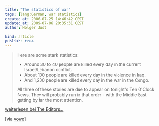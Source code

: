 ```yaml
---
title: "The statistics of war"
tags: [lang:German, war statistics]
created_at: 2006-07-25 14:46:42 CEST
updated_at: 2009-07-06 20:35:31 CEST
author: Holger Just

kind: article
publish: true
---
```


>Here are some stark statistics:
>
> * Around 30 to 40 people are killed every day in the current Israel/Lebanon conflict.
> * About 100 people are killed every day in the violence in Iraq.
> * And 1,200 people are killed every day in the war in the Congo.
>
>All three of these stories are due to appear on tonight's Ten O'Clock News. They will probably run in that order - with the Middle East getting by far the most attention.

[weiterlesen bei The Editors...](http://www.bbc.co.uk/blogs/theeditors/2006/07/the_statistics_of_war.html)

[via [vowe](http://vowe.net/archives/007496.html)]
